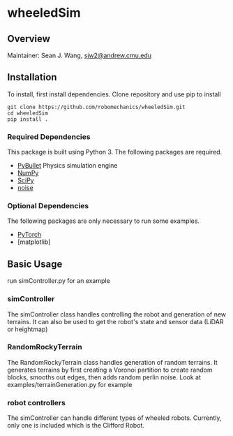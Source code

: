 # wheeledSim
## Overview
Maintainer: Sean J. Wang, sjw2@andrew.cmu.edu
## Installation
To install, first install dependencies. Clone repository and use pip to install

    git clone https://github.com/robomechanics/wheeledSim.git
    cd wheeledSim
    pip install .

### Required Dependencies
This package is built using Python 3. The following packages are required.
- [PyBullet](https://pybullet.org) Physics simulation engine
- [NumPy](https://numpy.org)
- [SciPy](https://scipy.org)
- [noise](https://pypi.org/project/noise)

### Optional Dependencies
The following packages are only necessary to run some examples.
- [PyTorch](pytorch.org)
- [matplotlib]

## Basic Usage
run simController.py for an example
### simController
The simController class handles controlling the robot and generation of new terrains. It can also be used to get the robot's state and sensor data (LiDAR or heightmap)
### RandomRockyTerrain
The RandomRockyTerrain class handles generation of random terrains. It generates terrains by first creating a Voronoi partition to create random blocks, smooths out edges, then adds random perlin noise.
Look at examples/terrainGeneration.py for example
### robot controllers
The simController can handle different types of wheeled robots. Currently, only one is included which is the Clifford Robot.